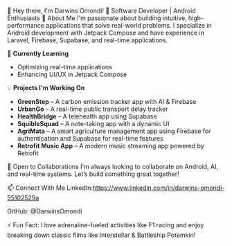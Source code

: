👋 Hey there, I'm Darwins Omondi!
🚀 Software Developer | Android Enthusiasts 
👀 About Me
I'm passionate about building intuitive, high-performance applications that solve real-world problems. I specialize in Android development with Jetpack Compose and have experience in Laravel, Firebase, Supabase, and real-time applications.
 
🌱 **Currently Learning**  
- Optimizing real-time applications  
- Enhancing UI/UX in Jetpack Compose  

💡 **Projects I'm Working On**  
- **GreenStep** – A carbon emission tracker app with AI & Firebase  
- **UrbanGo** – A real-time public transport delay tracker  
- **HealthBridge** – A telehealth app using Supabase  
- **SquibleSquad** – A note-taking app with a dynamic UI  
- **AgriMata** – A smart agriculture management app using Firebase for authentication and Supabase for real-time features  
- **Retrofit Music App** – A modern music streaming app powered by Retrofit  




💞️ Open to Collaborations
I'm always looking to collaborate on Android, AI, and real-time systems. Let’s build something great together!

📫 Connect With Me
LinkedIn:https://www.linkedin.com/in/darwins-omondi-55102529a

GitHub: @DarwinsOmondi

⚡ Fun Fact: I love adrenaline-fueled activities like F1 racing and enjoy breaking down classic films like Interstellar & Battleship Potemkin!
